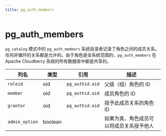 ```yaml
---
title: pg_auth_members
---
```


# pg_auth_members

`pg_catalog` 模式中的 `pg_auth_members` 系统目录表记录了角色之间的成员关系。任何非循环的关系都是允许的。由于角色是全系统范围的，`pg_auth_members` 在 Apache Cloudberry 系统的所有数据库中都是共享的。

| 列名         | 类型   | 引用                  | 描述                     |
|--------------|--------|-----------------------|--------------------------|
| `roleid`     | oid    | `pg_authid.oid`       | 父级（组）角色的 ID      |
| `member`     | oid    | `pg_authid.oid`       | 成员角色的 ID            |
| `grantor`    | oid    | `pg_authid.oid`       | 授予此成员关系的角色 ID  |
| `admin_option` | boolean |                       | 如果为真，角色成员可以将成员关系授予他人 |

